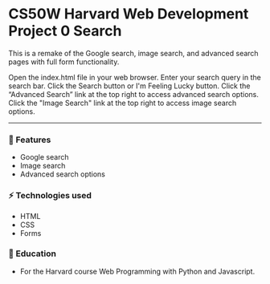 # CS50W Harvard Web Development Project 0 Search

This is a remake of the Google search, image search, and advanced search pages with full form functionality.

Open the index.html file in your web browser.
Enter your search query in the search bar.
Click the Search button or I'm Feeling Lucky button.
Click the “Advanced Search” link at the top right to access advanced search options.
Click the "Image Search" link at the top right to access image search options.

***
  
### 🚀 Features

- Google search
- Image search
- Advanced search options

### ⚡ Technologies used

- HTML
- CSS
- Forms  

### 📜 Education

- For the Harvard course Web Programming with Python and Javascript.
